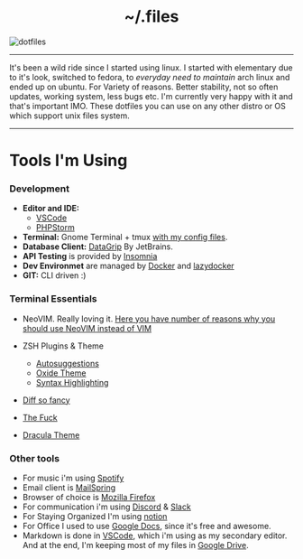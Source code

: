 <h1 align="center">~/.files</h1>

![dotfiles](https://i.imgur.com/VDRxRGz.png)

***

It's been a wild ride since I started using linux. I started with elementary due to it's look, switched to fedora, to *everyday need to maintain* arch linux and ended up on ubuntu. For Variety of reasons. Better stability, not so often updates, working system, less bugs etc. I'm currently very happy with it and that's important IMO. These dotfiles you can use on any other distro or OS which support unix files system.

***
# Tools I'm Using
### Development
+ **Editor and IDE:** 
    - [VSCode](https://code.visualstudio.com/) 
    - [PHPStorm](https://www.jetbrains.com/phpstorm/)
+ **Terminal:** Gnome Terminal + tmux [with my config files](https://github.com/TheMartes/dotfiles/blob/master/.tmux.conf).
+ **Database Client:** [DataGrip](https://www.jetbrains.com/datagrip/) By JetBrains.
+ **API Testing** is provided by [Insomnia](https://insomnia.rest/)
+ **Dev Environmet** are managed by [Docker](https://www.docker.com/) and [lazydocker](https://github.com/jesseduffield/lazydocker)
+ **GIT:** CLI driven :)

### Terminal Essentials
+ NeoVIM. Really loving it. [Here you have number of reasons why you should use NeoVIM instead of VIM](https://www.youtube.com/watch?v=LRQGAnPtNdM) 
+ ZSH Plugins & Theme
    - [Autosuggestions](https://github.com/zsh-users/zsh-autosuggestions)
    - [Oxide Theme](https://github.com/dikiaap/dotfiles/blob/master/.oh-my-zsh/themes/oxide.zsh-theme)
    - [Syntax Highlighting](https://github.com/zsh-users/zsh-syntax-highlighting)

+ [Diff so fancy](https://github.com/so-fancy/diff-so-fancy)
+ [The Fuck](https://github.com/nvbn/thefuck)
+ [Dracula Theme](https://github.com/dracula/gnome-terminal)

### Other tools
+ For music i'm using [Spotify](https://www.spotify.com/)
+ Email client is [MailSpring](https://getmailspring.com/)
+ Browser of choice is [Mozilla Firefox](https://www.mozilla.org/en-US/firefox/new/)
+ For communication i'm using [Discord](https://discordapp.com/) & [Slack](https://slack.com/)
+ For Staying Organized I'm using [notion](https://notion.so)
+ For Office I used to use [Google Docs](docs.google.com), since it's free and awesome.
+ Markdown is done in [VSCode](https://code.visualstudio.com/), which i'm using as my secondary editor.
And at the end, I'm keeping most of my files in [Google Drive](https://drive.google.com).

